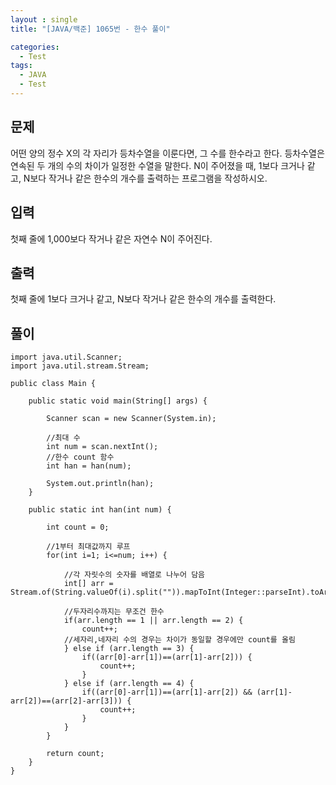 ```yaml
---
layout : single
title: "[JAVA/백준] 1065번 - 한수 풀이"

categories:
  - Test
tags:
  - JAVA
  - Test
---
```



## 문제

어떤 양의 정수 X의 각 자리가 등차수열을 이룬다면, 그 수를 한수라고 한다. 등차수열은 연속된 두 개의 수의 차이가 일정한 수열을 말한다. N이 주어졌을 때, 1보다 크거나 같고, N보다 작거나 같은 한수의 개수를 출력하는 프로그램을 작성하시오.

## 입력

첫째 줄에 1,000보다 작거나 같은 자연수 N이 주어진다.

## 출력

첫째 줄에 1보다 크거나 같고, N보다 작거나 같은 한수의 개수를 출력한다.

## 풀이
~~~
import java.util.Scanner;
import java.util.stream.Stream;

public class Main {

	public static void main(String[] args) {
				
		Scanner scan = new Scanner(System.in);
		
		//최대 수
		int num = scan.nextInt();
		//한수 count 함수
		int han = han(num);
		
		System.out.println(han);
	}

	public static int han(int num) {
		
		int count = 0;
		
		//1부터 최대값까지 루프
		for(int i=1; i<=num; i++) {
		
			//각 자릿수의 숫자를 배열로 나누어 담음
			int[] arr = Stream.of(String.valueOf(i).split("")).mapToInt(Integer::parseInt).toArray();
			
			//두자리수까지는 무조건 한수 						
			if(arr.length == 1 || arr.length == 2) {
				count++;
			//세자리,네자리 수의 경우는 차이가 동일할 경우에만 count를 올림 
			} else if (arr.length == 3) {
				if((arr[0]-arr[1])==(arr[1]-arr[2])) {
					count++;
				} 
			} else if (arr.length == 4) {
				if((arr[0]-arr[1])==(arr[1]-arr[2]) && (arr[1]-arr[2])==(arr[2]-arr[3])) {
					count++;
				} 
			}
		}
		
		return count;
	}
}
~~~
